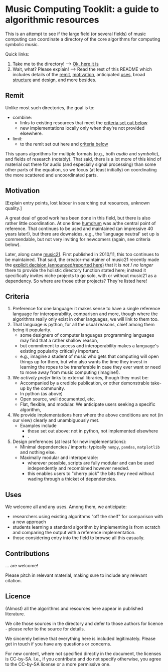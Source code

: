 # Music Computing Tooklit: a guide to algorithmic resources

This is an attempt to see if the large field (or several fields) of music computing can coordinate a directory of the core algorithms for computing symbolic music.

Quick links:

1. Take me to the directory! --> [Ok, here it is](./directory) 
2. Wait, what? Please explain! --> Read the rest of this README which includes details of the
[remit](#Remit),
[motivation](#Motivation),
anticipated [uses](#Uses),
broad [structure](#Structure) and design,
and more besides.


## Remit

Unlike most such directories, the goal is to:

- combine:
  - links to existing resources that meet the [criteria set out below](#criteria)
  - new implementations locally only when they're not provided elsewhere.
- limit:
  - to the remit set out here and [criteria below](#criteria)

This spans algorithms for multiple formats (e.g., both _audio_ and _symbolic_),
and fields of research (notably).
That said, there is a lot more of this kind of material out there for audio (and especially signal processing) than some other parts of the equation, so we focus (at least initially) on coordinating the more scattered and uncoordinated parts.


## Motivation

[Explain entry points, lost labour in searching out resources, unknown quality.]

A great deal of good work has been done in this field, but there is also rather little coordination.
At one time [humdrum](https://www.humdrum.org/) was a/the central point of reference. 
That continues to be used and maintained (an impressive 40 years later!),
but there are downsides, e.g., the 'language neutral' set up is commendable,
but not very inviting for newcomers (again, see criteria below).

Later, along came [music21](https://github.com/cuthbertLab/music21).
First published in 2010/11, this too continues to be maintained.
That said, the creator-maintainer of music21 recently made the
[explicit decision (announced/reported here)](https://groups.google.com/g/music21list/c/HF3tgkMvNWI/m/7vaIHr88BAAJ)
that it is _not_ / _no longer_ there to provide the holistic directory function stated here;
instead it specifically invites niche projects to go solo, with or without music21 as a dependency.
So where are those other projects?
They're listed here!


## Criteria

1. Preference for one language: it makes sense to have a single reference language for interoperability, comparison and more, though where the algorithms really only exist in other languages, we will link to them too.
2. That language is python, for all the usual reasons, chief among them being it popularity.
   - some designers of computer languages programming languages may find that a rather shallow reason,
   - but commitment to access and interoperability makes a language's existing popularity critically important.
   - e.g., imagine a student of music who gets that computing will open things up for them, but who also wants the time they invest in learning the ropes to be transferable in case they ever want or need to move away from music computing (imagine!).
3. We _actively prefer_ links to external libraries, though they must be:
   - Accompanied by a credible publication, or other demonstrable take-up by the community.
   - In python (as above)
   - Open source, well documented, etc.
   - Flat, flexible, and modular. We anticipate users seeking a specific algorithm,  
5. We provide implementations here where the above conditions are not (in our view) clearly and unambiguously met.
   - Examples include
     - those set out above: not in python, not implemented elsewhere
     - .
6. Design preferences (at least for new implementations):
   - Minimal dependencies / imports: typically `numpy`, `pandas`, `matplotlib` and nothing else.
   - Maximally modular and interoperable:
     - wherever possible, scripts are fully modular and can be used independently and recombined however needed.
     - this enables users to "cherry pick" the bits they need without wading through a thicket of dependencies.


## Uses

We welcome all and any uses.
Among them, we anticipate:

- researchers using existing algorithms "off the shelf" for comparison with a new approach
- students learning a standard algorithm by implementing is from scratch and comparing the output with a reference implementation.
- those considering entry into the field to browse all this casually.


## Contributions

... are welcome!

Please pitch in relevant material, making sure to include any relevant citation.


## Licence

(Almost) all the algorithms and resources here appear in published literature.

We cite those sources in the directory and defer to those authors for licence -
please refer to the source for details.

We sincerely believe that everything here is included legitimately.
Please get in touch if you have any questions or concerns.

For new content, where not specified directly in the document, the licenses is CC-by-SA.
I.e., if you contribute and do not specify otherwise, you agree to the CC-by-SA license or a more permissive one.
